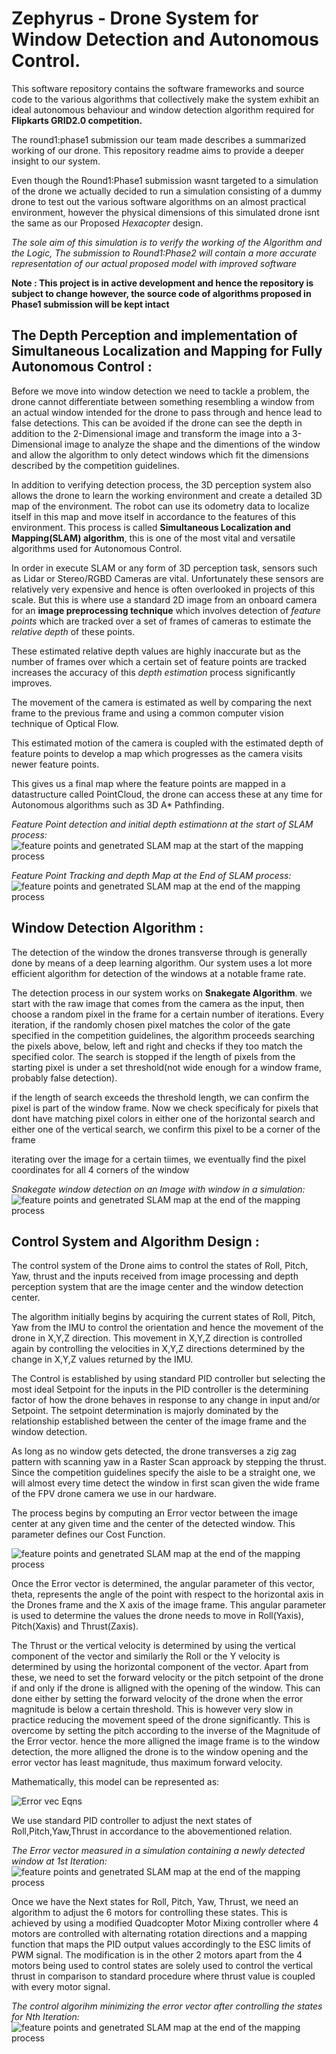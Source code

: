 # Zephyrus - Drone System for Window Detection and Autonomous Control.
This software repository contains the software frameworks and source code to the various algorithms that collectively make the system exhibit an ideal autonomous behaviour and window detection algorithm required for **Flipkarts GRID2.0 competition.**

The round1:phase1 submission our team made describes a summarized working of our drone. This repository readme aims to provide a deeper insight to our system.


Even though the Round1:Phase1 submission wasnt targeted to a simulation of the drone we actually decided to run a simulation consisting of a dummy drone to test out the various software algorithms on an almost practical environment, however the physical dimensions of this simulated drone isnt the same as our Proposed *Hexacopter* design. 

*The sole aim of this simulation is to verify the working of the Algorithm and the Logic, The submission to Round1:Phase2 will contain a more accurate representation of our actual proposed model with improved software*


**Note : This project is in active development and hence the repository is subject to change however, the source code of algorithms proposed in Phase1 submission will be kept intact** 

## The Depth Perception and implementation of Simultaneous Localization and Mapping for Fully Autonomous Control : 
Before we move into window detection we need to tackle a problem, the drone cannot differentiate between something resembling a window from an actual window intended for the drone to pass through and hence lead to false detections. This can be avoided if the drone can see the depth in addition to the 2-Dimensional image and transform the image into a 3-Dimensional image to analyze the shape and the dimentions of the window and allow the algorithm to only detect windows which fit the dimensions described by the competition guidelines.

In addition to verifying detection process, the 3D perception system also allows the drone to learn the working environment and create a detailed 3D map of the environment. The robot can use its odometry data to localize itself in this map and move itself in accordance to the features of this environment. This process is called **Simultaneous Localization and Mapping(SLAM) algorithm**, this is one of the most vital and versatile algorithms used for Autonomous Control.

In order in execute SLAM or any form of 3D perception task, sensors such as Lidar or Stereo/RGBD Cameras are vital. Unfortunately these sensors are relatively very expensive and hence is often overlooked in projects of this scale. But this is where use a standard 2D image from an onboard camera for an **image preprocessing technique** which involves detection of *feature points* which are tracked over a set of frames of cameras to estimate the *relative depth* of these points.

These estimated relative depth values are highly inaccurate but as the number of frames over which a certain set of feature points are tracked increases the accuracy of this *depth estimation* process significantly improves.

The movement of the camera is estimated as well by comparing the next frame to the previous frame and using a common computer vision technique of Optical Flow.

This estimated motion of the camera is coupled with the estimated depth of feature points to develop a map which progresses as the camera visits newer feature points.

This gives us a final map where the feature points are mapped in a datastructure called PointCloud, the drone can access these at any time for Autonomous algorithms such as 3D A* Pathfinding.

*Feature Point detection and initial depth estimationn at the start of SLAM process:*
![feature points and genetrated SLAM map at the start of the mapping process](/images/SlamStart.png)

*Feature Point Tracking and depth Map at the End of SLAM process:*
![feature points and genetrated SLAM map at the end of the mapping process](/images/SlamPost.png)



## Window Detection Algorithm : 
The detection of the window the drones transverse through is generally done by means of a deep learning algorithm. Our system uses a lot more efficient algorithm for detection of the windows at a notable frame rate.

The detection process in our system works on **Snakegate Algorithm**. we start with the raw image that comes from the camera as the input, then choose a random pixel in the frame for a certain number of iterations. Every iteration, if the randomly chosen pixel matches the color of the gate specified in the competition guidelines, the algorithm proceeds searching the pixels above, below, left and right and checks if they too match the specified color. The search is stopped if the length of pixels from the starting pixel is under a set threshold(not wide enough for a window frame, probably false detection).

if the length of search exceeds the threshold length, we can confirm the pixel is part of the window frame. Now we check specificaly for pixels that dont have matching pixel colors in either one of the horizontal search and either one of the vertical search, we confirm this pixel to be a corner of the frame

iterating over the image for a certain tiimes, we eventually find the pixel coordinates for all 4 corners of the window

*Snakegate window detection on an Image with window in a simulation:*
![feature points and genetrated SLAM map at the end of the mapping process](/images/snakegateFrame.png)

## Control System and Algorithm Design : 
The control system of the Drone aims to control the states of Roll, Pitch, Yaw, thrust and the inputs received from image processing and depth perception system that are the image center and the window detection center.

The algorithm initially begins by acquiring the current states of Roll, Pitch, Yaw from the IMU to control the orientation and hence the movement of the drone in X,Y,Z direction. This movement in X,Y,Z direction is controlled again by controlling the velocities in X,Y,Z directions determined by the change in X,Y,Z values returned by the IMU.

The Control is established by using standard PID controller but selecting the most ideal Setpoint for the inputs in the PID controller is the determining factor of how the drone behaves in response to any change in input and/or Setpoint. The setpoint determination is majorly dominated by the relationship established between the center of the image frame and the window detection.

As long as no window gets detected, the drone transverses a zig zag pattern with scanning yaw in a Raster Scan approack by stepping the thrust. Since the competition guidelines specify the aisle to be a straight one, we will almost every time detect the window in first scan given the wide frame of the FPV drone camera we use in our hardware.

The process begins by computing an Error vector between the image center at any given time and the center of the detected window. This parameter defines our Cost Function.

![feature points and genetrated SLAM map at the end of the mapping process](/images/ErrorVectorEqn.png)

Once the Error vector is determined, the angular parameter of this vector, theta, represents the angle of the point with respect to the horizontal axis in the Drones frame and the X axis of the image frame. This angular parameter is used to determine the values the drone needs to move in Roll(Yaxis), Pitch(Xaxis) and Thrust(Zaxis). 

The Thrust or the vertical velocity is determined by using the vertical component of the vector and similarly the Roll or the Y velocity is determined by using the horizontal component of the vector. Apart from these, we need to set the forward velocity or the pitch setpoint of the drone if and only if the drone is alligned with the opening of the window. This can done either by setting the forward velocity of the drone when the error magnitude is below a certain threshold. This is however very slow in practice reducing the movement speed of the drone significantly. This is overcome by setting the pitch according to the inverse of the Magnitude of the Error vector. hence the more alligned the image frame is to the window detection, the more alligned the drone is to the window opening and the error vector has least magnitude, thus maximum forward velocity.

Mathematically, this model can be represented as:

![Error vec Eqns](/images/SetPointEquations.png)

We use standard PID controller to adjust the next states of Roll,Pitch,Yaw,Thrust in accordance to the abovementioned relation.

*The Error vector measured in a simulation containing a newly detected window at 1st Iteration:*
![feature points and genetrated SLAM map at the end of the mapping process](/images/control_start.png)

Once we have the Next states for Roll, Pitch, Yaw, Thrust, we need an algorithm to adjust the 6 motors for controlling these states. This is achieved by using a modified Quadcopter Motor Mixing controller where 4 motors are controlled with alternating rotation directions and a mapping function that maps the PID output values accordingly to the ESC limits of PWM signal. The modification is in the other 2 motors apart from the 4 motors being used to control states are solely used to control the vertical thrust in comparison to standard procedure where thrust value is coupled with every motor signal.

*The control algorihm minimizing the error vector after controlling the states for Nth Iteration:*
![feature points and genetrated SLAM map at the end of the mapping process](/images/control_final.png)
